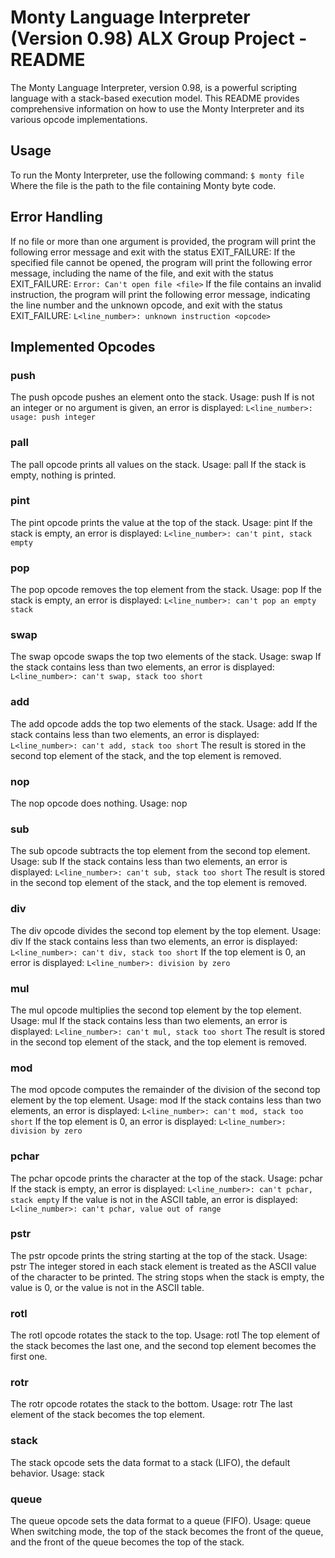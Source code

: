# Monty Language Interpreter (Version 0.98) ALX Group Project - README
The Monty Language Interpreter, version 0.98, is a powerful scripting language with a stack-based execution model. This README provides comprehensive information on how to use the Monty Interpreter and its various opcode implementations.
## Usage
To run the Monty Interpreter, use the following command:
`$ monty file `
Where the file is the path to the file containing Monty byte code.
## Error Handling
If no file or more than one argument is provided, the program will print the following error message and exit with the status EXIT_FAILURE:
If the specified file cannot be opened, the program will print the following error message, including the name of the file, and exit with the status EXIT_FAILURE:
`Error: Can't open file <file>`
If the file contains an invalid instruction, the program will print the following error message, indicating the line number and the unknown opcode, and exit with the status EXIT_FAILURE:
`L<line_number>: unknown instruction <opcode>` 
## Implemented Opcodes
### push
The push opcode pushes an element onto the stack.
Usage: push <int>
If <int> is not an integer or no argument is given, an error is displayed:
`L<line_number>: usage: push integer` 
### pall
The pall opcode prints all values on the stack.
Usage: pall
If the stack is empty, nothing is printed.
### pint
The pint opcode prints the value at the top of the stack.
Usage: pint
If the stack is empty, an error is displayed:
`L<line_number>: can't pint, stack empty`
### pop
The pop opcode removes the top element from the stack.
Usage: pop
If the stack is empty, an error is displayed:
`L<line_number>: can't pop an empty stack` 
### swap
The swap opcode swaps the top two elements of the stack.
Usage: swap
If the stack contains less than two elements, an error is displayed:
`L<line_number>: can't swap, stack too short`
### add
The add opcode adds the top two elements of the stack.
Usage: add
If the stack contains less than two elements, an error is displayed:
`L<line_number>: can't add, stack too short` 
The result is stored in the second top element of the stack, and the top element is removed.
### nop
The nop opcode does nothing.
Usage: nop
### sub
The sub opcode subtracts the top element from the second top element.
Usage: sub
If the stack contains less than two elements, an error is displayed:
`L<line_number>: can't sub, stack too short` 
The result is stored in the second top element of the stack, and the top element is removed.
### div
The div opcode divides the second top element by the top element.
Usage: div
If the stack contains less than two elements, an error is displayed:
`L<line_number>: can't div, stack too short`
If the top element is 0, an error is displayed:
`L<line_number>: division by zero`
### mul
The mul opcode multiplies the second top element by the top element.
Usage: mul
If the stack contains less than two elements, an error is displayed:
`L<line_number>: can't mul, stack too short` 
The result is stored in the second top element of the stack, and the top element is removed.
### mod
The mod opcode computes the remainder of the division of the second top element by the top element.
Usage: mod
If the stack contains less than two elements, an error is displayed:
`L<line_number>: can't mod, stack too short`
If the top element is 0, an error is displayed:
`L<line_number>: division by zero`
### pchar
The pchar opcode prints the character at the top of the stack.
Usage: pchar
If the stack is empty, an error is displayed:
`L<line_number>: can't pchar, stack empty`
If the value is not in the ASCII table, an error is displayed:
`L<line_number>: can't pchar, value out of range` 
### pstr
The pstr opcode prints the string starting at the top of the stack.
Usage: pstr
The integer stored in each stack element is treated as the ASCII value of the character to be printed.
The string stops when the stack is empty, the value is 0, or the value is not in the ASCII table.
### rotl
The rotl opcode rotates the stack to the top.
Usage: rotl
The top element of the stack becomes the last one, and the second top element becomes the first one.
### rotr
The rotr opcode rotates the stack to the bottom.
Usage: rotr
The last element of the stack becomes the top element.
### stack
The stack opcode sets the data format to a stack (LIFO), the default behavior.
Usage: stack
### queue
The queue opcode sets the data format to a queue (FIFO).
Usage: queue
When switching mode, the top of the stack becomes the front of the queue, and the front of the queue becomes the top of the stack.
